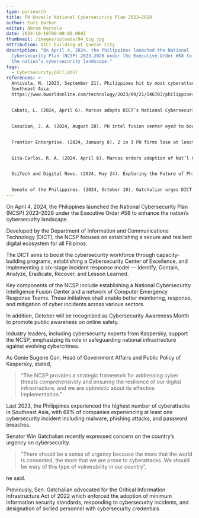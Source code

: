 ```yaml
---
type: parsearch
title: PH Unveils National Cybersecurity Plan 2023–2028
author: Euri Barbon
editor: Abram Marcelo
date: 2024-10-16T00:00:00.000Z
thumbnail: /images/uploads/94_big.jpg
attribution: DICT building at Quezon City
description: "On April 4, 2024, the Philippines launched the National
  Cybersecurity Plan (NCSP) 2023–2028 under the Executive Order #58 to enhance
  the nation’s cybersecurity landscape."
tags:
  - Cybersecurity;DICT;DOST
references: >-
  Antivola, M. (2023, September 21). Philippines hit by most cyberattacks in
  Southeast Asia.
  https://www.bworldonline.com/technology/2023/09/21/546783/philippines-hit-by-most-cyberattacks-in-southeast-asia/


  Cabato, L. (2024, April 6). Marcos adopts DICT’s National Cybersecurity Plan 2023–2028. https://newsinfo.inquirer.net/1926956/marcos-adopts-dicts-national-cybersecurity-plan-2023-2028


  Casucian, J. A. (2024, August 28). PH intel fusion center eyed to boost cybersecurity — DICT. https://www.gmanetwork.com/news/topstories/nation/918517/ph-intel-fusion-center-eyed-to-boost-cybersecurity-dict/story/


  Frontier Enterprise. (2024, January 8). 2 in 3 PH firms lose at least US$1M each to cyberattacks. https://www.frontier-enterprise.com/2-in-3-philippine-firms-lose-at-least-1-million-each-to-cyberattacks/


  Gita-Carlos, R. A. (2024, April 6). Marcos orders adoption of Nat’l Cybersecurity Plan 2023–2028. https://www.pna.gov.ph/articles/1222170


  SciTech and Digital News. (2024, May 24). Exploring the Future of Philippine Cybersecurity: Kaspersky Shares Insights on NCSP 2023–2028. https://scitechanddigital.news/2024/05/24/exploring-the-future-of-philippine-cybersecurity-kaspersky-shares-insights-on-ncsp-2023-2028/


  Senate of the Philippines. (2024, October 10). Gatchalian urges DICT to elevate the country’s cyber security as a national security concern. https://legacy.senate.gov.ph/press_release/2024/1010_gatchalian1.asp
---
```

On April 4, 2024, the Philippines launched the National Cybersecurity Plan (NCSP) 2023–2028 under the Executive Order #58 to enhance the nation’s cybersecurity landscape.

Developed by the Department of Information and Communications Technology (DICT), the NCSP focuses on establishing a secure and resilient digital ecosystem for all Filipinos.

The DICT aims to boost the cybersecurity workforce through capacity-building programs, establishing a Cybersecurity Center of Excellence, and implementing a six-stage incident response model — Identify, Contain, Analyze, Eradicate, Recover, and Lesson Learned.

Key components of the NCSP include establishing a National Cybersecurity Intelligence Fusion Center and a network of Computer Emergency Response Teams. These initiatives shall enable better monitoring, response, and mitigation of cyber incidents across various sectors.

In addition, October will be recognized as Cybersecurity Awareness Month to promote public awareness on online safety.

Industry leaders, including cybersecurity experts from Kaspersky, support the NCSP, emphasizing its role in safeguarding national infrastructure against evolving cybercrimes.

As Genie Sugene Gan, Head of Government Affairs and Public Policy of Kaspersky, stated, 

> “The NCSP provides a strategic framework for addressing cyber threats comprehensively and ensuring the resilience of our digital infrastructure, and we are optimistic about its effective implementation.”

Last 2023, the Philippines experienced the highest number of cyberattacks in Southeast Asia, with 68% of companies experiencing at least one cybersecurity incident including malware, phishing attacks, and password breaches.

Senator Win Gatchalian recently expressed concern on the country’s urgency on cybersecurity. 

> “There should be a sense of urgency because the more that the world is connected, the more that we are prone to cyberattacks. We should be wary of this type of vulnerability in our country”,

he said.

Previously, Sen. Gatchalian advocated for the Critical Information Infrastructure Act of 2022 which enforced the adoption of minimum information security standards, responding to cybersecurity incidents, and designation of skilled personnel with cybersecurity credentials
